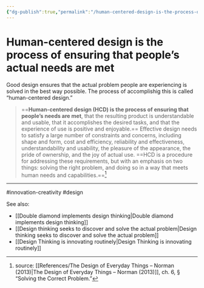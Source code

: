 ```yaml
---
{"dg-publish":true,"permalink":"/human-centered-design-is-the-process-of-ensuring-that-people-s-actual-needs-are-met/"}
---
```



# Human-centered design is the process of ensuring that people’s actual needs are met

Good design ensures that the actual problem people are experiencing is solved in the best way possible. The process of accomplishig this is called “human-centered design.”

> ==**Human-centered design (HCD) is the process of ensuring that people’s needs are met**, that the resulting product is understandable and usable, that it accomplishes the desired tasks, and that the experience of use is positive and enjoyable.== Effective design needs to satisfy a large number of constraints and concerns, including shape and form, cost and efficiency, reliability and effectiveness, understandability and usability, the pleasure of the appearance, the pride of ownership, and the joy of actual use. ==HCD is a procedure for addressing these requirements, but with an emphasis on two things: solving the right problem, and doing so in a way that meets human needs and capabilities.==[^1]


---
#innovation-creativity  #design 

See also:
 - [[Double diamond implements design thinking\|Double diamond implements design thinking]]
 - [[Design thinking seeks to discover and solve the actual problem\|Design thinking seeks to discover and solve the actual problem]]
 - [[Design Thinking is innovating routinely\|Design Thinking is innovating routinely]]

[^1]: source: [[References/The Design of Everyday Things – Norman (2013)\|The Design of Everyday Things – Norman (2013)]], ch. 6, § “Solving the Correct Problem.”